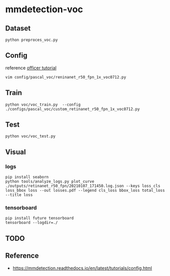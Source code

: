 # mmdetection-voc


## Dataset

```
python preproces_voc.py
```

## Config

reference [officer tutorial](https://mmdetection.readthedocs.io/en/latest/tutorials/config.html)


```shell script
vim config/pascal_voc/reninanet_r50_fpn_1x_voc0712.py
```

## Train

```shell script
python voc/voc_train.py  --config ./configs/pascal_voc/custom_retinanet_r50_fpn_1x_voc0712.py
```

## Test
```shell script
python voc/voc_test.py
```

## Visual

### logs
```shell script
pip install seaborn
python tools/analyze_logs.py plot_curve ./outputs/retinanet_r50_fpn/20210107_171450.log.json --keys loss_cls loss_bbox loss --out losses.pdf --legend cls_loss bbox_loss total_loss --title loss
```
### tensorboard 
```shell script
pip install future tensorboard
tensorboard --logdir=./
```
## TODO


## Reference
* <https://mmdetection.readthedocs.io/en/latest/tutorials/config.html>

